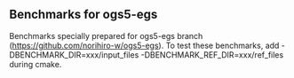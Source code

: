## Benchmarks for ogs5-egs ##

Benchmarks specially prepared for ogs5-egs branch (https://github.com/norihiro-w/ogs5-egs). To test these benchmarks, add -DBENCHMARK_DIR=xxx/input_files -DBENCHMARK_REF_DIR=xxx/ref_files during cmake.

